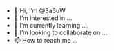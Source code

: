 - 👋 Hi, I’m @3a6uW
- 👀 I’m interested in ...
- 🌱 I’m currently learning ...
- 💞️ I’m looking to collaborate on ...
- 📫 How to reach me ...

<!---
3a6uW/3a6uW is a ✨ special ✨ repository because its `README.md` (this file) appears on your GitHub profile.
You can click the Preview link to take a look at your changes.
--->
